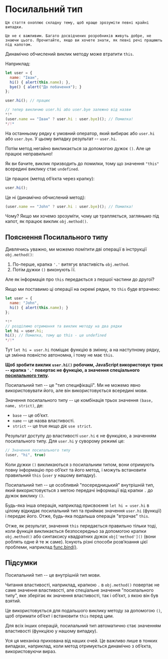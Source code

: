 
# Посилальний тип

```warn header="Поглиблений функціонал мови"
Ця стаття охоплює складну тему, щоб краще зрозуміти певні крайні випадки.

Це не є важливим. Багато досвідчених розробників живуть добре, не знаючи цього. Прочитайте, якщо ви хочете знати, як певні речі працюють під капотом.
```

Динамічно обчислений виклик методу може втратити `this`.

Наприклад:

```js run
let user = {
  name: "Іван",
  hi() { alert(this.name); },
  bye() { alert("До побачення"); }
};

user.hi(); // працює

// тепер викличмо user.hi або user.bye залежно від назви
*!*
(user.name == "Іван" ? user.hi : user.bye)(); // Помилка!
*/!*
```

На останньому рядку є умовний оператор, який вибирає або `user.hi` або `user.bye`. У цьому випадку результат -- `user.hi`.

Потім метод негайно викликається за допомогою дужок `()`. Але це працює неправильно!

Як ви бачите, виклик призводить до помилки, тому що значення `"this"` всередині виклику стає `undefined`.

Це працює (метод об’єкта через крапку):
```js
user.hi();
```

Це ні (динамічно обчислений метод):
```js
(user.name == "John" ? user.hi : user.bye)(); // Помилка!
```

Чому? Якщо ми хочемо зрозуміти, чому це трапляється, загляньмо під капот, як працює виклик `obj.method()`.

## Пояснення Посилального типу

Дивлячись уважно, ми можемо помітити дві операції в інструкції `obj.method()`:

1. По-перше, крапка `'.'` витягує властивість `obj.method`.
2. Потім дужки `()` виконують її.

Але як інформація про `this` передається з першої частини до другої?

Якщо ми поставимо ці операції на окремі рядки, то `this` буде втрачено:

```js run
let user = {
  name: "John",
  hi() { alert(this.name); }
};

*!*
// розділимо отримання та виклик методу на два рядки
let hi = user.hi;
hi(); // Помилка, тому що this - це undefined
*/!*
```

Тут `let hi = user.hi` поміщає функцію в змінну, а на наступному рядку, ця змінна повністю автономна, і тому не має `this`.

**Щоб зробити виклик `user.hi()` робочим, JavaScript використовує трюк -- крапка `'.'` повертає не функцію, а значення спеціального [посилального типу](https://tc39.github.io/ecma262/#sec-reference-specification-type).**

Посилальний тип -- це "тип специфікації". Ми не можемо явно використовувати його, але він використовується всередині мови.

Значення посилального типу -- це комбінація трьох значення `(base, name, strict)`, де:

- `base` -- це об’єкт.
- `name` -- це назва властивості.
- `strict` -- це true якщо діє `use strict`.

Результат доступу до властивості `user.hi` є не функцією, а значенням посилального типу. Для `user.hi` у суворому режимі це:

```js
// Значення посилального типу
(user, "hi", true)
```

Коли дужки `()` викликаються з посилальним типом, вони отримують повну інформацію про об’єкт та його метод, і можуть встановити правильний `this` (`user` у нашому випадку).

Посилальний тип -- це особливий "посередницький" внутрішній тип, який використовується з метою передачі інформації від крапки `.` до дужок виклику `()`.

Будь-яка інша операція, наприклад присвоєння `let hi = user.hi` в цілому відкидає посилальний тип та приймає значення `user.hi` (функції) і передає його. Отже, будь-яка подальша операція "втрачає" `this`.

Отже, як результат, значення `this` передається правильно тільки тоді, коли функція викликається безпосередньо за допомогою крапки `obj.method()` або синтаксису квадратних дужок `obj['method']()` (вони роблять одне й те ж саме). Існують різні способи розв’язання цієї проблеми, наприклад [func.bind()](/bind#solution-2-bind).

## Підсумки

Посилальний тип -- це внутрішній тип мови.

Читання властивості, наприклад, крапкою `.` в `obj.method()` повертає не саме значення властивості, але спеціальне значення "посилального типу", яке зберігає як значення властивості, так і об’єкт, з якою він був взятий.

Це використовується для подальшого виклику методу за допомогою `()`, щоб отримати об’єкт і встановити `this` перед цим.

Для всіх інших операцій, посилальний тип автоматично стає значенням властивості (функцією у нашому випадку).

Уся ця механіка прихована від наших очей. Це важливо лише в тонких випадках, наприклад, коли метод отримується динамічно з об’єкта, використовуючи вираз.
